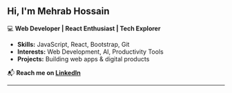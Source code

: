 ## Hi, I'm **Mehrab Hossain** 

💻 **Web Developer | React Enthusiast | Tech Explorer**  

-  **Skills:** JavaScript, React, Bootstrap, Git  
-  **Interests:** Web Development, AI, Productivity Tools  
-  **Projects:** Building web apps & digital products  

📬 **Reach me on [LinkedIn](https://www.linkedin.com/in/dev-mehrab/)**  

---
